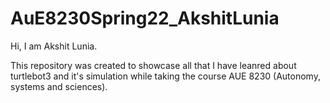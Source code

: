 # AuE8230Spring22_AkshitLunia
Hi, I am Akshit Lunia.

This repository was created to showcase all that I have leanred about turtlebot3 and it's simulation while taking the course AUE 8230 (Autonomy, systems and sciences).
